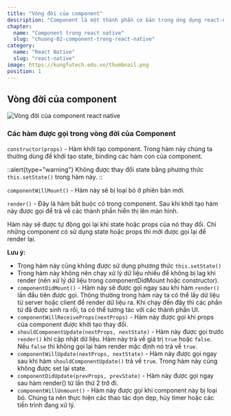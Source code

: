 ```yaml
---
title: "Vòng đời của component"
description: "Component là một thành phần cơ bản trong ứng dụng react-native. Mọi view, screen đều được kế thừa từ lớp component này."
chapter:
  name: "Component trong react native"
  slug: "chuong-02-component-trong-react-native"
category:
  name: "React Native"
  slug: "react-native"
image: https://kungfutech.edu.vn/thumbnail.png
position: 1
---
```


## Vòng đời của component

![Vòng đời của component react native](https://github.com/techmely/hoc-lap-trinh/assets/29374426/158ab286-e781-4bcb-87e5-22af5b7aa696)

### Các hàm được gọi trong vòng đời của Component

`constructor(props)` - Hàm khởi tạo component. Trong hàm này chúng ta thường dùng để khởi tạo state, binding các hàm con của component.

::alert{type="warning"}
Không được thay đổi state bằng phương thức `this.setState()` trong hàm này.
::

`componentWillMount()` - Hàm này sẽ bị loại bỏ ở phiên bản mới.

`render()` - Đây là hàm bắt buộc có trong component. Sau khi khởi tạo hàm này được gọi để trả về các thành phần hiển thị lên màn hình.

Hàm này sẽ được tự động gọi lại khi state hoặc props của nó thay đổi. Chỉ những component có sử dụng state hoặc props thì mới được gọi lại để render lại.

**Lưu ý:**

- Trong hàm này cũng không được sử dụng phương thức `this.setState()`
- Trong hàm này không nên chạy xử lý dữ liệu nhiều để không bị lag khi render (nên xử lý dữ liệu trong componentDidMount hoặc constructor).
- `componentDidMount()` - Hàm này sẽ được gọi ngay sau khi hàm `render()` lần đầu tiên được gọi. Thông thường trong hàm này ta có thể lấy dữ liệu từ server hoặc client để render dữ liệu ra. Khi chạy đến đây thì các phần từ đã được sinh ra rồi, ta có thể tương tác với các thành phần UI.
- `componentWillReceiveProps(nextProps)` - Hàm này được gọi khi props của component được khởi tạo thay đổi.
- `shouldComponentUpdate(nextProps, nextState)` - Hàm này được gọi trước `render()` khi cập nhật dữ liệu. Hàm này trả về giá trị `true` hoặc `false`. Nếu `false` thì không gọi lại hàm render mặc định nó trả về `true`.
- `componentWillUpdate(nextProps, nextState)` - Hàm này được gọi ngay sau khi hàm `shouldComponentUpdate()` trả về `true`. Trong hàm này cũng không được set lại state.
- `componentDidUpdate(prevProps, prevState)` - Hàm này được gọi ngay sau hàm render() từ lần thứ 2 trở đi.
- `componentWillUnmount()` - Hàm này được gọi khi component này bị loại bỏ. Chúng ta nên thực hiện các thao tác dọn dẹp, hủy timer hoặc các tiến trình đang xử lý.
